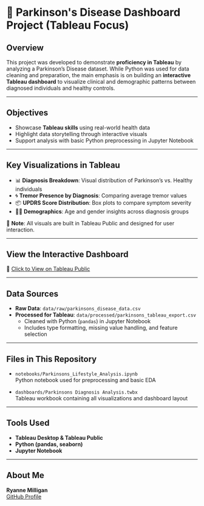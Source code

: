 # 🧠 Parkinson's Disease Dashboard Project (Tableau Focus)

## Overview
This project was developed to demonstrate **proficiency in Tableau** by analyzing a Parkinson’s Disease dataset. While Python was used for data cleaning and preparation, the main emphasis is on building an **interactive Tableau dashboard** to visualize clinical and demographic patterns between diagnosed individuals and healthy controls.

---

## Objectives

- Showcase **Tableau skills** using real-world health data
- Highlight data storytelling through interactive visuals
- Support analysis with basic Python preprocessing in Jupyter Notebook

---

## Key Visualizations in Tableau

- 📊 **Diagnosis Breakdown**: Visual distribution of Parkinson’s vs. Healthy individuals  
- 🌀 **Tremor Presence by Diagnosis**: Comparing average tremor values  
- 📦 **UPDRS Score Distribution**: Box plots to compare symptom severity  
- 🧑‍⚕️ **Demographics**: Age and gender insights across diagnosis groups

📍 **Note**: All visuals are built in Tableau Public and designed for user interaction.

---

## View the Interactive Dashboard

🔗 [Click to View on Tableau Public]([YOUR_TABLEAU_PUBLIC_LINK_HERE](https://public.tableau.com/app/profile/ryanne.milligan/viz/ParkinsonsDiagnosisAnalysis/ParkinsonsDiseaseDataAnalysis))  

---

## Data Sources

- **Raw Data**: `data/raw/parkinsons_disease_data.csv`  
- **Processed for Tableau**: `data/processed/parkinsons_tableau_export.csv`  
  - Cleaned with Python (`pandas`) in Jupyter Notebook  
  - Includes type formatting, missing value handling, and feature selection

---

## Files in This Repository

- `notebooks/Parkinsons_Lifestyle_Analysis.ipynb`  
  Python notebook used for preprocessing and basic EDA

- `dashboards/Parkinsons Diagnosis Analysis.twbx`  
  Tableau workbook containing all visualizations and dashboard layout

---

## Tools Used

- **Tableau Desktop & Tableau Public**  
- **Python (pandas, seaborn)**  
- **Jupyter Notebook**

---

## About Me

**Ryanne Milligan**   
[GitHub Profile](https://github.com/ryannemilligan)  



